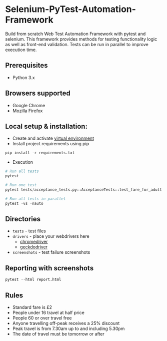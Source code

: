 # Selenium-PyTest-Automation-Framework

Build from scratch Web Test Automation Framework with pytest and selenium.
This framework provides methods for testing functionality logic as well as front-end validation. Tests can be run in parallel to improve execution time.

## Prerequisites
*   Python 3.x

## Browsers supported
*   Google Chrome
*   Mozilla Firefox

## Local setup & installation:
*   Create and activate [virtual environment](https://packaging.python.org/tutorials/installing-packages/#creating-virtual-environments)
*   Install project requirements using pip
```
pip install -r requirements.txt
```
*   Execution
```py
# Run all tests
pytest

# Run one test
pytest tests/acceptance_tests.py::AcceptanceTests::test_fare_for_adult

# Run all tests in parallel
pytest -vs -nauto
```
## Directories
*   `tests` - test files
*   `drivers` - place your webdrivers here 
    *   [chromedriver](https://sites.google.com/a/chromium.org/chromedriver/)
    *   [geckdodriver](https://github.com/mozilla/geckodriver/releases)
*   `screenshots` - test failure screenshots

## Reporting with screenshots
```py
pytest --html report.html
```

## Rules
*   Standard fare is £2
*   People under 16 travel at half price
*   People 60 or over travel free
*   Anyone travelling off-peak receives a 25% discount
*   Peak travel is from 7.30am up to and including 5.30pm
*   The date of travel must be tomorrow or after
